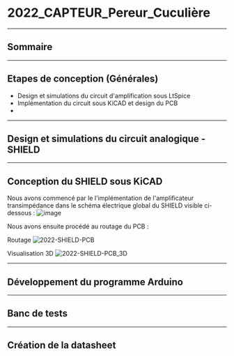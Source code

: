 # 2022_CAPTEUR_Pereur_Cuculière
--------------------------------
## Sommaire

--------------------------------
## Etapes de conception (Générales)

- Design et simulations du circuit d'amplification sous LtSpice
- Implémentation du circuit sous KiCAD et design du PCB
- 


--------------------------------
## Design et simulations du circuit analogique - SHIELD

--------------------------------
## Conception du SHIELD sous KiCAD

Nous avons commencé par le l'implémentation de l'amplificateur transimpédance dans le schéma électrique global du SHIELD visible ci-dessous : 
![image](https://user-images.githubusercontent.com/98756768/161789242-9f2b5f16-10a0-4c07-a2e3-fd237e8268ff.png)

Nous avons ensuite procédé au routage du PCB : 

Routage
![2022-SHIELD-PCB](https://user-images.githubusercontent.com/98756768/161790127-bbae3fb0-e9b2-458b-a9d0-22b62c6be26e.jpg)

Visualisation 3D
![2022-SHIELD-PCB_3D](https://user-images.githubusercontent.com/98756768/161790557-ef1d0686-6336-4032-b2d8-08a17e8f31cf.jpg)


--------------------------------
## Développement du programme Arduino


--------------------------------
## Banc de tests


--------------------------------
## Création de la datasheet
